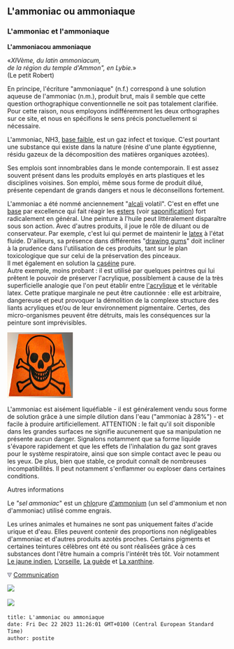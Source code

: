 ## L'ammoniac ou ammoniaque
### L'ammoniac et l'ammoniaque
 **L'ammoniacou ammoniaque** 

«_XIVème, du latin ammoniacum,  
de la région du temple d'Ammon", en Lybie._»  
(Le petit Robert)

En principe, l'écriture "ammoniaque" (n.f.) correspond à une solution aqueuse de l'ammoniac (n.m.), produit brut, mais il semble que cette question orthographique conventionnelle ne soit pas totalement clarifiée. Pour cette raison, nous employons indifféremment les deux orthographes sur ce site, et nous en spécifions le sens précis ponctuellement si nécessaire.

L'ammoniac, NH3, [base faible](chap03caseine.html#basesfortesfaibles), est un gaz infect et toxique. C'est pourtant une substance qui existe dans la nature (résine d'une plante égyptienne, résidu gazeux de la décomposition des matières organiques azotées).

Ses emplois sont innombrables dans le monde contemporain. Il est assez souvent présent dans les produits employés en arts plastiques et les disciplines voisines. Son emploi, même sous forme de produit dilué, présente cependant de grands dangers et nous le déconseillons fortement.

L'ammoniac a été nommé anciennement "[alcali](ammoniac.html#alcali) volatil". C'est en effet une [base](base.html) par excellence qui fait réagir les [esters](ester.html) (voir [saponification](saponification.html)) fort radicalement en général. Une peinture à l'huile peut littéralement disparaître sous son action. Avec d'autres produits, il joue le rôle de diluant ou de conservateur. Par exemple, c'est lui qui permet de maintenir le [latex](latex.html) à l'état fluide. D'ailleurs, sa présence dans différentes "[drawing gums](reserves.html#drawinggum)" doit incliner à la prudence dans l'utilisation de ces produits, tant sur le plan toxicologique que sur celui de la préservation des pinceaux.  
Il met également en solution la [caséine](caseine.html) pure.  
Autre exemple, moins probant : il est utilisé par quelques peintres qui lui prêtent le pouvoir de préserver l'acrylique, possiblement à cause de la très superficielle analogie que l'on peut établir entre [l'acrylique](acryliquegloss.html) et le véritable latex. Cette pratique marginale ne peut être cautionnée : elle est arbitraire, dangereuse et peut provoquer la démolition de la complexe structure des liants acryliques et/ou de leur environnement pigmentaire. Certes, des micro-organismes peuvent être détruits, mais les conséquences sur la peinture sont imprévisibles.

![](images/toxiqueversionweb.jpg)

L'ammoniac est aisément liquéfiable - il est généralement vendu sous forme de solution grâce à une simple dilution dans l'eau ("ammoniac à 28%") - et facile à produire artificiellement. ATTENTION : le fait qu'il soit disponible dans les grandes surfaces ne signifie aucunement que sa manipulation ne présente aucun danger. Signalons notamment que sa forme liquide s'évapore rapidement et que les effets de l'inhalation du gaz sont graves pour le système respiratoire, ainsi que son simple contact avec le peau ou les yeux. De plus, bien que stable, ce produit connaît de nombreuses incompatibilités. Il peut notamment s'enflammer ou exploser dans certaines conditions.

Autres informations

Le _"sel ammoniac_" est un [chlor](chlore.html)ure [d'ammonium](ammonium.html) (un sel d'ammonium et non d'ammoniac) utilisé comme engrais.

Les urines animales et humaines ne sont pas uniquement faites d'acide urique et d'eau. Elles peuvent contenir des proportions non négligeables d'ammoniac et d'autres produits azotés proches. Certains pigments et certaines teintures célèbres ont été ou sont réalisées grâce à ces substances dont l'être humain a compris l'intérêt très tôt. Voir notamment [Le jaune indien](jaunes.html#lejauneindien), [L'orseille](violetsetmauves.html#lorseille), [La guède](bleusfroids.html#urineguede) et [La xanthine](xanthine.html).



![](images/flechebas.gif) [Communication](http://www.artrealite.com/annonceurs.htm) 

[![](https://cbonvin.fr/sites/regie.artrealite.com/visuels/campagne1.png)](index-2.html#20131014)

![](https://cbonvin.fr/sites/regie.artrealite.com/visuels/campagne2.png)
```
title: L'ammoniac ou ammoniaque
date: Fri Dec 22 2023 11:26:01 GMT+0100 (Central European Standard Time)
author: postite
```
